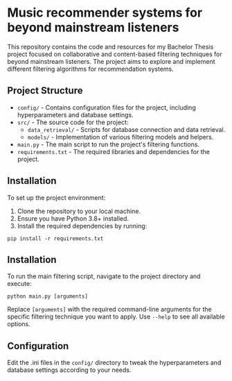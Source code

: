 # Music recommender systems for beyond mainstream listeners

This repository contains the code and resources for my Bachelor Thesis project focused on collaborative and content-based filtering techniques for beyond mainstream listeners. The project aims to explore and implement different filtering algorithms for recommendation systems.

## Project Structure

- `config/` - Contains configuration files for the project, including hyperparameters and database settings.
- `src/` - The source code for the project:
  - `data_retrieval/` - Scripts for database connection and data retrieval.
  - `models/` - Implementation of various filtering models and helpers.
- `main.py` - The main script to run the project's filtering functions.
- `requirements.txt` - The required libraries and dependencies for the project.

## Installation

To set up the project environment:

1. Clone the repository to your local machine.
2. Ensure you have Python 3.8+ installed.
3. Install the required dependencies by running:

```shell
pip install -r requirements.txt
```
## Installation

To run the main filtering script, navigate to the project directory and execute:
```shell
python main.py [arguments]
```
Replace `[arguments]` with the required command-line arguments for the specific filtering technique you want to apply. Use `--help` to see all available options.

## Configuration

Edit the .ini files in the `config/` directory to tweak the hyperparameters and database settings according to your needs.